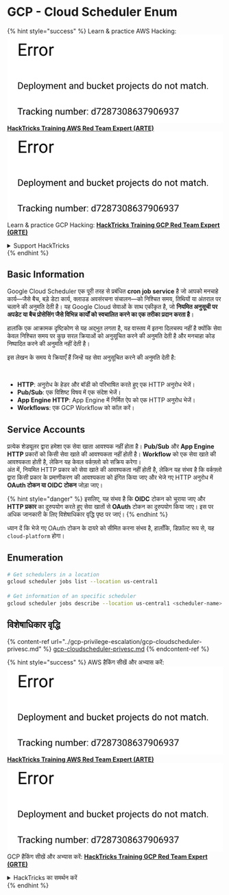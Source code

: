 # GCP - Cloud Scheduler Enum

{% hint style="success" %}
Learn & practice AWS Hacking:<img src="../../../.gitbook/assets/image (1) (1).png" alt="" data-size="line">[**HackTricks Training AWS Red Team Expert (ARTE)**](https://training.hacktricks.xyz/courses/arte)<img src="../../../.gitbook/assets/image (1) (1).png" alt="" data-size="line">\
Learn & practice GCP Hacking: <img src="../../../.gitbook/assets/image (2).png" alt="" data-size="line">[**HackTricks Training GCP Red Team Expert (GRTE)**<img src="../../../.gitbook/assets/image (2).png" alt="" data-size="line">](https://training.hacktricks.xyz/courses/grte)

<details>

<summary>Support HackTricks</summary>

* Check the [**subscription plans**](https://github.com/sponsors/carlospolop)!
* **Join the** 💬 [**Discord group**](https://discord.gg/hRep4RUj7f) or the [**telegram group**](https://t.me/peass) or **follow** us on **Twitter** 🐦 [**@hacktricks\_live**](https://twitter.com/hacktricks\_live)**.**
* **Share hacking tricks by submitting PRs to the** [**HackTricks**](https://github.com/carlospolop/hacktricks) and [**HackTricks Cloud**](https://github.com/carlospolop/hacktricks-cloud) github repos.

</details>
{% endhint %}

## Basic Information

Google Cloud Scheduler एक पूरी तरह से प्रबंधित **cron job service** है जो आपको मनचाहे कार्य—जैसे बैच, बड़े डेटा कार्य, क्लाउड अवसंरचना संचालन—को निश्चित समय, तिथियों या अंतराल पर चलाने की अनुमति देती है। यह Google Cloud सेवाओं के साथ एकीकृत है, जो **नियमित अनुसूची पर अपडेट या बैच प्रोसेसिंग जैसे विभिन्न कार्यों को स्वचालित करने का एक तरीका प्रदान करता है**।

हालांकि एक आक्रामक दृष्टिकोण से यह अद्भुत लगता है, यह वास्तव में इतना दिलचस्प नहीं है क्योंकि सेवा केवल निश्चित समय पर कुछ सरल क्रियाओं को अनुसूचित करने की अनुमति देती है और मनचाहा कोड निष्पादित करने की अनुमति नहीं देती है।

इस लेखन के समय ये क्रियाएँ हैं जिन्हें यह सेवा अनुसूचित करने की अनुमति देती है:

<figure><img src="../../../.gitbook/assets/image (347).png" alt="" width="563"><figcaption></figcaption></figure>

* **HTTP**: अनुरोध के हेडर और बॉडी को परिभाषित करते हुए एक HTTP अनुरोध भेजें।
* **Pub/Sub**: एक विशिष्ट विषय में एक संदेश भेजें।
* **App Engine HTTP**: App Engine में निर्मित ऐप को एक HTTP अनुरोध भेजें।
* **Workflows**: एक GCP Workflow को कॉल करें।

## Service Accounts

प्रत्येक शेड्यूलर द्वारा हमेशा एक सेवा खाता आवश्यक नहीं होता है। **Pub/Sub** और **App Engine HTTP** प्रकारों को किसी सेवा खाते की आवश्यकता नहीं होती है। **Workflow** को एक सेवा खाते की आवश्यकता होती है, लेकिन यह केवल वर्कफ़्लो को सक्रिय करेगा।\
अंत में, नियमित HTTP प्रकार को सेवा खाते की आवश्यकता नहीं होती है, लेकिन यह संभव है कि वर्कफ़्लो द्वारा किसी प्रकार के प्रमाणीकरण की आवश्यकता को इंगित किया जाए और भेजे गए HTTP अनुरोध में **OAuth टोकन या OIDC टोकन** जोड़ा जाए।

{% hint style="danger" %}
इसलिए, यह संभव है कि **OIDC** टोकन को चुराया जाए और **HTTP प्रकार** का दुरुपयोग करते हुए सेवा खातों से **OAuth** टोकन का दुरुपयोग किया जाए। इस पर अधिक जानकारी के लिए विशेषाधिकार वृद्धि पृष्ठ पर जाएं।
{% endhint %}

ध्यान दें कि भेजे गए OAuth टोकन के दायरे को सीमित करना संभव है, हालाँकि, डिफ़ॉल्ट रूप से, यह `cloud-platform` होगा।

## Enumeration
```bash
# Get schedulers in a location
gcloud scheduler jobs list --location us-central1

# Get information of an specific scheduler
gcloud scheduler jobs describe --location us-central1 <scheduler-name>
```
## विशेषाधिकार वृद्धि

{% content-ref url="../gcp-privilege-escalation/gcp-cloudscheduler-privesc.md" %}
[gcp-cloudscheduler-privesc.md](../gcp-privilege-escalation/gcp-cloudscheduler-privesc.md)
{% endcontent-ref %}

{% hint style="success" %}
AWS हैकिंग सीखें और अभ्यास करें:<img src="../../../.gitbook/assets/image (1) (1).png" alt="" data-size="line">[**HackTricks Training AWS Red Team Expert (ARTE)**](https://training.hacktricks.xyz/courses/arte)<img src="../../../.gitbook/assets/image (1) (1).png" alt="" data-size="line">\
GCP हैकिंग सीखें और अभ्यास करें: <img src="../../../.gitbook/assets/image (2).png" alt="" data-size="line">[**HackTricks Training GCP Red Team Expert (GRTE)**<img src="../../../.gitbook/assets/image (2).png" alt="" data-size="line">](https://training.hacktricks.xyz/courses/grte)

<details>

<summary>HackTricks का समर्थन करें</summary>

* [**सदस्यता योजनाएँ**](https://github.com/sponsors/carlospolop) देखें!
* **हमारे** 💬 [**Discord समूह**](https://discord.gg/hRep4RUj7f) या [**telegram समूह**](https://t.me/peass) में शामिल हों या **Twitter** 🐦 पर हमें **फॉलो** करें [**@hacktricks\_live**](https://twitter.com/hacktricks\_live)**.**
* **हैकिंग ट्रिक्स साझा करें और** [**HackTricks**](https://github.com/carlospolop/hacktricks) और [**HackTricks Cloud**](https://github.com/carlospolop/hacktricks-cloud) गिटहब रिपोजिटरी में PR सबमिट करें।

</details>
{% endhint %}

